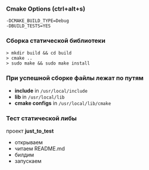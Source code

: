 ### Cmake Options (ctrl+alt+s)
```
-DCMAKE_BUILD_TYPE=Debug
-DBUILD_TESTS=YES
```

### Сборка статической библиотеки

```
> mkdir build && cd build
> cmake ..
> sudo make && sudo make install
```

### При успешной сборке файлы лежат по путям

- **include** in `/usr/local/include`
- **lib** in `/usr/local/lib`
- **cmake configs** in `/usr/local/lib/cmake`

### Тест статической либы

проект **just_to_test**

- открываем
- читаем README.md
- билдим
- запускаем